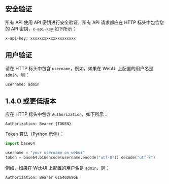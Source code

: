 ## 安全验证

所有 API 使用 API 密钥进行安全验证，所有 API 请求都应在 HTTP 标头中包含您的 API 密钥，`x-api-key` 如下所示：

```config
x-api-key: xxxxxxxxxxxxxxxxxxxx
```

## 用户验证

请在 HTTP 标头中包含 `username`，例如，如果在 WebUI 上配置的用户名是 `admin`，则：

```config
username: admin
```

## 1.4.0 或更低版本

应在 HTTP 标头中包含 `Authorization`，如下所示：

```config
Authorization: Bearer {TOKEN}
```

Token 算法（Python 示例）：

```python
import base64

username = "your username on webui"
token = base64.b16encode(username.encode("utf-8")).decode("utf-8")
```

例如，如果在 WebUI 上配置的用户名是 `admin`，则：

```config
Authorization: Bearer 61646D696E
```
